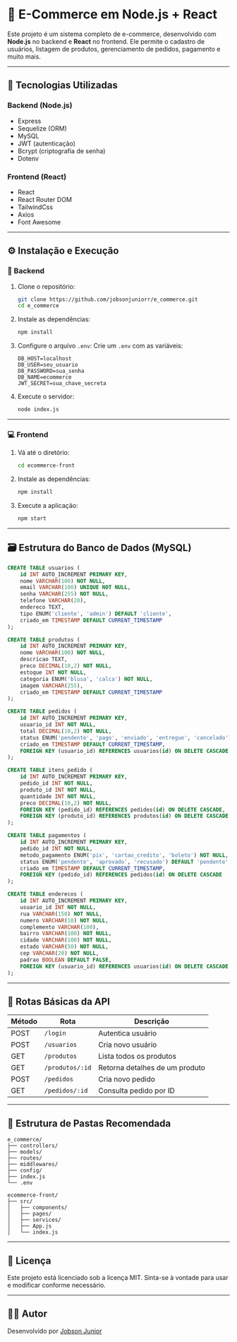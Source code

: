 # 🛒 E-Commerce em Node.js + React

Este projeto é um sistema completo de e-commerce, desenvolvido com **Node.js** no backend e **React** no frontend. Ele permite o cadastro de usuários, listagem de produtos, gerenciamento de pedidos, pagamento e muito mais.

---

## 🚀 Tecnologias Utilizadas

### Backend (Node.js)
- Express
- Sequelize (ORM)
- MySQL
- JWT (autenticação)
- Bcrypt (criptografia de senha)
- Dotenv

### Frontend (React)
- React
- React Router DOM
- TailwindCss
- Axios
- Font Awesome

---

## ⚙️ Instalação e Execução

### 🔧 Backend

1. Clone o repositório:
   ```bash
   git clone https://github.com/jobsonjuniorr/e_commerce.git
   cd e_commerce
   ```

2. Instale as dependências:
   ```bash
   npm install
   ```

3. Configure o arquivo `.env`:
   Crie um `.env` com as variáveis:
   ```
   DB_HOST=localhost
   DB_USER=seu_usuario
   DB_PASSWORD=sua_senha
   DB_NAME=ecommerce
   JWT_SECRET=sua_chave_secreta
   ```

4. Execute o servidor:
   ```bash
   node index.js
   ```

---

### 💻 Frontend

1. Vá até o diretório:
   ```bash
   cd ecommerce-front
   ```

2. Instale as dependências:
   ```bash
   npm install
   ```

3. Execute a aplicação:
   ```bash
   npm start
   ```

---

## 🗃️ Estrutura do Banco de Dados (MySQL)

```sql
CREATE TABLE usuarios (
    id INT AUTO_INCREMENT PRIMARY KEY,
    nome VARCHAR(100) NOT NULL,
    email VARCHAR(100) UNIQUE NOT NULL,
    senha VARCHAR(255) NOT NULL,
    telefone VARCHAR(20),
    endereco TEXT,
    tipo ENUM('cliente', 'admin') DEFAULT 'cliente',
    criado_em TIMESTAMP DEFAULT CURRENT_TIMESTAMP
);

CREATE TABLE produtos (
    id INT AUTO_INCREMENT PRIMARY KEY,
    nome VARCHAR(100) NOT NULL,
    descricao TEXT,
    preco DECIMAL(10,2) NOT NULL,
    estoque INT NOT NULL,
    categoria ENUM('blusa', 'calca') NOT NULL,
    imagem VARCHAR(255), 
    criado_em TIMESTAMP DEFAULT CURRENT_TIMESTAMP
);

CREATE TABLE pedidos (
    id INT AUTO_INCREMENT PRIMARY KEY,
    usuario_id INT NOT NULL,
    total DECIMAL(10,2) NOT NULL,
    status ENUM('pendente', 'pago', 'enviado', 'entregue', 'cancelado') DEFAULT 'pendente',
    criado_em TIMESTAMP DEFAULT CURRENT_TIMESTAMP,
    FOREIGN KEY (usuario_id) REFERENCES usuarios(id) ON DELETE CASCADE
);

CREATE TABLE itens_pedido (
    id INT AUTO_INCREMENT PRIMARY KEY,
    pedido_id INT NOT NULL,
    produto_id INT NOT NULL,
    quantidade INT NOT NULL,
    preco DECIMAL(10,2) NOT NULL,
    FOREIGN KEY (pedido_id) REFERENCES pedidos(id) ON DELETE CASCADE,
    FOREIGN KEY (produto_id) REFERENCES produtos(id) ON DELETE CASCADE
);

CREATE TABLE pagamentos (
    id INT AUTO_INCREMENT PRIMARY KEY,
    pedido_id INT NOT NULL,
    metodo_pagamento ENUM('pix', 'cartao_credito', 'boleto') NOT NULL,
    status ENUM('pendente', 'aprovado', 'recusado') DEFAULT 'pendente',
    criado_em TIMESTAMP DEFAULT CURRENT_TIMESTAMP,
    FOREIGN KEY (pedido_id) REFERENCES pedidos(id) ON DELETE CASCADE
);

CREATE TABLE enderecos (
    id INT AUTO_INCREMENT PRIMARY KEY,
    usuario_id INT NOT NULL,
    rua VARCHAR(150) NOT NULL,
    numero VARCHAR(10) NOT NULL,
    complemento VARCHAR(100),
    bairro VARCHAR(100) NOT NULL,
    cidade VARCHAR(100) NOT NULL,
    estado VARCHAR(50) NOT NULL,
    cep VARCHAR(20) NOT NULL,
    padrao BOOLEAN DEFAULT FALSE,
    FOREIGN KEY (usuario_id) REFERENCES usuarios(id) ON DELETE CASCADE
);
```

---

## 🔁 Rotas Básicas da API

| Método | Rota                | Descrição                       |
|--------|---------------------|---------------------------------|
| POST   | `/login`            | Autentica usuário               |
| POST   | `/usuarios`         | Cria novo usuário               |
| GET    | `/produtos`         | Lista todos os produtos         |
| GET    | `/produtos/:id`     | Retorna detalhes de um produto |
| POST   | `/pedidos`          | Cria novo pedido                |
| GET    | `/pedidos/:id`      | Consulta pedido por ID          |

---

## 📂 Estrutura de Pastas Recomendada

```
e_commerce/
├── controllers/
├── models/
├── routes/
├── middlewares/
├── config/
├── index.js
└── .env
```

```
ecommerce-front/
├── src/
│   ├── components/
│   ├── pages/
│   ├── services/
│   ├── App.js
│   └── index.js
```

---

## 📝 Licença

Este projeto está licenciado sob a licença MIT. Sinta-se à vontade para usar e modificar conforme necessário.

---

## 👨‍💻 Autor

Desenvolvido por [Jobson Junior](https://github.com/jobsonjuniorr)